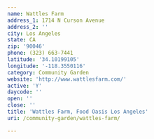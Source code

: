 ```yaml
---
name: Wattles Farm
address_1: 1714 N Curson Avenue
address_2: ''
city: Los Angeles
state: CA
zip: '90046'
phone: (323) 663-7441
latitude: '34.10199105'
longitude: '-118.3550116'
category: Community Garden
website: 'http://www.wattlesfarm.com/'
active: 'Y'
daycode: ''
open: ''
close: ''
title: 'Wattles Farm, Food Oasis Los Angeles'
uri: /community-garden/wattles-farm/

---
```

